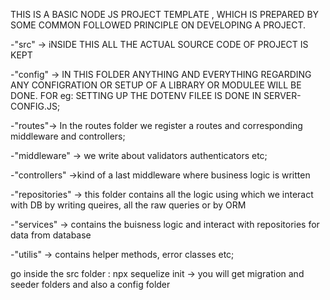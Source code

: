THIS IS A BASIC NODE JS PROJECT TEMPLATE , WHICH IS PREPARED BY SOME COMMON FOLLOWED PRINCIPLE ON DEVELOPING A PROJECT.

-"src" -> iNSIDE THIS ALL THE ACTUAL SOURCE CODE OF PROJECT IS KEPT

  -"config" -> IN THIS FOLDER ANYTHING AND EVERYTHING REGARDING ANY CONFIGRATION OR SETUP OF A LIBRARY OR MODULEE WILL BE DONE. FOR eg: SETTING UP THE DOTENV FILEE IS DONE IN SERVER-CONFIG.JS;

  -"routes"-> In the routes folder we register a routes and corresponding middleware and controllers;

  -"middleware" -> we write about validators authenticators etc;
  
  -"controllers" ->kind of a last middleware where business logic is written

  -"repositories" -> this folder contains all the logic using which we interact with DB by writing queires, all the raw queries or by ORM

  -"services"  -> contains the buisness logic and interact with repositories for data from database

  -"utilis" -> contains helper methods, error classes etc;

go inside the src folder :  npx sequelize init -> you will get migration and seeder folders and also a config folder
